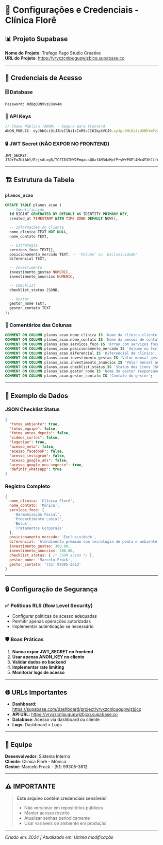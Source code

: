 # 🔐 Configurações e Credenciais - Clínica Florê

## 📊 Projeto Supabase

**Nome do Projeto**: Trafego Pago Studio Creative  
**URL do Projeto**: https://vrvxzcnlpugupwjzbjcq.supabase.co

---

## 🔑 Credenciais de Acesso

### 🗄️ Database
```
Password: 0dBq0DNVVzC0uv4m
```

### 🎫 API Keys
```javascript
// Chave Pública (ANON) - Segura para frontend
ANON_PUBLIC: eyJhbGciOiJIUzI1NiIsInR5cCI6IkpXVCJ9.eyJpc3MiOiJzdXBhYmFzZSIsInJlZiI6InZydnh6Y25scHVndXB3anpiamNxIiwicm9sZSI6ImFub24iLCJpYXQiOjE3NTA5NjkxOTEsImV4cCI6MjA2NjU0NTE5MX0.0KxrWMKD7fupTzZ2muNRKgdrswcNJxJz7CHLMBMPPh4
```

### 🔒 JWT Secret (NÃO EXPOR NO FRONTEND)
```
JWT_SECRET: J7DrFoZUtAbY/EcjsdLogB/TCZI83IhW2PmgauaQ0afAM3daMpfP+yW+POEl4Mx4FXhCLfoyFUtR4eTRgPV2lA==
```

---

## 🏗️ Estrutura da Tabela

### `planos_acao`

```sql
CREATE TABLE planos_acao (
  -- Identificação
  id BIGINT GENERATED BY DEFAULT AS IDENTITY PRIMARY KEY,
  created_at TIMESTAMP WITH TIME ZONE DEFAULT NOW(),

  -- Informações do Cliente
  nome_clinica TEXT NOT NULL,
  nome_contato TEXT,

  -- Estratégia
  servicos_foco TEXT[],
  posicionamento_mercado TEXT, -- 'Volume' ou 'Exclusividade'
  diferencial TEXT,

  -- Investimento
  investimento_gestao NUMERIC,
  investimento_anuncios NUMERIC,

  -- Checklist
  checklist_status JSONB,
  
  -- Gestor
  gestor_nome TEXT,
  gestor_contato TEXT
);
```

### 📝 Comentários das Colunas

```sql
COMMENT ON COLUMN planos_acao.nome_clinica IS 'Nome da clínica cliente';
COMMENT ON COLUMN planos_acao.nome_contato IS 'Nome da pessoa de contato';
COMMENT ON COLUMN planos_acao.servicos_foco IS 'Array com serviços focados';
COMMENT ON COLUMN planos_acao.posicionamento_mercado IS 'Volume ou Exclusividade';
COMMENT ON COLUMN planos_acao.diferencial IS 'Diferencial da clínica';
COMMENT ON COLUMN planos_acao.investimento_gestao IS 'Valor mensal gestão';
COMMENT ON COLUMN planos_acao.investimento_anuncios IS 'Valor mensal anúncios';
COMMENT ON COLUMN planos_acao.checklist_status IS 'Status dos itens JSON';
COMMENT ON COLUMN planos_acao.gestor_nome IS 'Nome do gestor responsável';
COMMENT ON COLUMN planos_acao.gestor_contato IS 'Contato do gestor';
```

---

## 💾 Exemplo de Dados

### JSON Checklist Status
```json
{
  "fotos_ambiente": true,
  "fotos_equipe": false,
  "fotos_antes_depois": false,
  "videos_curtos": false,
  "logotipo": true,
  "acesso_meta": false,
  "acesso_facebook": false,
  "acesso_instagram": false,
  "acesso_google_ads": false,
  "acesso_google_meu_negocio": true,
  "definir_whatsapp": true
}
```

### Registro Completo
```javascript
{
  nome_clinica: 'Clínica Florê',
  nome_contato: 'Mônica',
  servicos_foco: [
    'Harmonização Facial',
    'Preenchimento Labial',
    'Botox',
    'Tratamentos Corporais'
  ],
  posicionamento_mercado: 'Exclusividade',
  diferencial: 'Atendimento premium com tecnologia de ponta e ambiente acolhedor.',
  investimento_gestao: 300.00,
  investimento_anuncios: 300.00,
  checklist_status: { /* JSON acima */ },
  gestor_nome: 'Marcelo Fruck',
  gestor_contato: '(51) 99305-3612'
}
```

---

## 🔒 Configuração de Segurança

### ✅ Políticas RLS (Row Level Security)
- Configurar políticas de acesso adequadas
- Permitir apenas operações autorizadas
- Implementar autenticação se necessário

### 🛡️ Boas Práticas
1. **Nunca expor JWT_SECRET no frontend**
2. **Usar apenas ANON_KEY no cliente**
3. **Validar dados no backend**
4. **Implementar rate limiting**
5. **Monitorar logs de acesso**

---

## 🌐 URLs Importantes

- **Dashboard**: https://supabase.com/dashboard/project/vrvxzcnlpugupwjzbjcq
- **API URL**: https://vrvxzcnlpugupwjzbjcq.supabase.co
- **Database**: Acesso via dashboard ou cliente
- **Logs**: Dashboard > Logs

---

## 👥 Equipe

**Desenvolvedor**: Sistema Interno  
**Cliente**: Clínica Florê - Mônica  
**Gestor**: Marcelo Fruck - (51) 99305-3612

---

## ⚠️ IMPORTANTE

> **Este arquivo contém credenciais sensíveis!**  
> - Não versionar em repositórios públicos
> - Manter acesso restrito
> - Atualizar senhas periodicamente
> - Usar variáveis de ambiente em produção

---

*Criado em: 2024 | Atualizado em: Última modificação* 